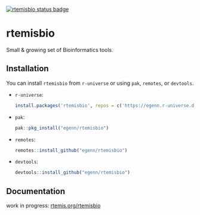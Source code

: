 [![rtemisbio status badge](https://egenn.r-universe.dev/badges/rtemisbio)](https://egenn.r-universe.dev/rtemisbio)

# rtemisbio

Small & growing set of Bioinformatics tools.

## Installation

You can install `rtemisbio` from `r-universe` or using `pak`, `remotes`, or `devtools`.

* `r-universe`:

  ```r
  install.packages('rtemisbio', repos = c('https://egenn.r-universe.dev', 'https://cloud.r-project.org'))
  ```

* `pak`:

  ```r
  pak::pkg_install("egenn/rtemisbio")
  ```

* `remotes`:

  ```r
  remotes::install_github("egenn/rtemisbio")
  ```

* `devtools`:
  
  ```r
  devtools::install_github("egenn/rtemisbio")
  ```

## Documentation

work in progress: [rtemis.org/rtemisbio](https://rtemis.org/rtemisbio/)
